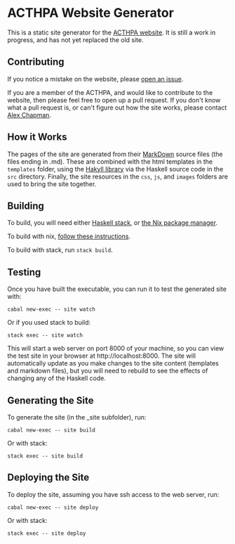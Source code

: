 # ACTHPA Website Generator

This is a static site generator for the [ACTHPA website](http://www.acthpa.org).
It is still a work in progress, and has not yet replaced the old site.

## Contributing

If you notice a mistake on the website, please [open an issue](https://github.com/AJChapman/acthpa-website/issues/new).

If you are a member of the ACTHPA, and would like to contribute to the website, then please feel free to open up a pull request.
If you don't know what a pull request is, or can't figure out how the site works, please contact [Alex Chapman](mailto:alex@farfromthere.net).

## How it Works

The pages of the site are generated from their [MarkDown](https://pandoc.org/MANUAL.html#pandocs-markdown) source files (the files ending in .md).
These are combined with the html templates in the `templates` folder, using the [Hakyll library](https://jaspervdj.be/hakyll/) via the Haskell source code in the `src` directory.
Finally, the site resources in the `css`, `js`, and `images` folders are used to bring the site together.

## Building

To build, you will need either [Haskell stack](https://github.com/AJChapman/acthpa-website/issues/new), or [the Nix package manager](https://nixos.org/nix/).

To build with nix, [follow these instructions](README-nix.md).

To build with stack, run `stack build`.

## Testing

Once you have built the executable, you can run it to test the generated site with:

    cabal new-exec -- site watch

Or if you used stack to build:

    stack exec -- site watch

This will start a web server on port 8000 of your machine, so you can view the test site in your browser at http://localhost:8000.
The site will automatically update as you make changes to the site content (templates and markdown files), but you will need to rebuild to see the effects of changing any of the Haskell code.

## Generating the Site

To generate the site (in the _site subfolder), run:

    cabal new-exec -- site build

Or with stack:

    stack exec -- site build

## Deploying the Site

To deploy the site, assuming you have ssh access to the web server, run:

    cabal new-exec -- site deploy

Or with stack:

    stack exec -- site deploy
